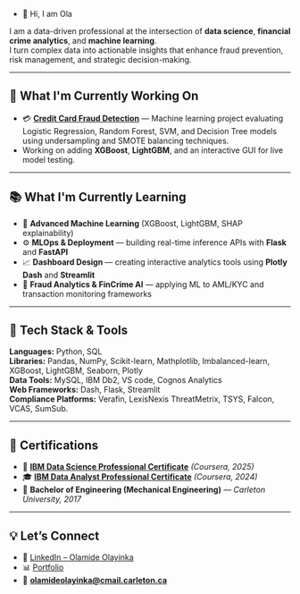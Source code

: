 - 👋 Hi, I am Ola
 
I am a data-driven professional at the intersection of **data science**, **financial crime analytics**, and **machine learning**.  
I turn complex data into actionable insights that enhance fraud prevention, risk management, and strategic decision-making.  

---

## 💼 What I'm Currently Working On
- 💳 **[Credit Card Fraud Detection](https://github.com/kodexl/CreditCardFraudDetection)** — Machine learning project evaluating Logistic Regression, Random Forest, SVM, and Decision Tree models using undersampling and SMOTE balancing techniques.  
- Working on adding **XGBoost**, **LightGBM**, and an interactive GUI for live model testing.  

---

## 📚 What I'm Currently Learning
- 🧠 **Advanced Machine Learning** (XGBoost, LightGBM, SHAP explainability)  
- ⚙️ **MLOps & Deployment** — building real-time inference APIs with **Flask** and **FastAPI**  
- 📈 **Dashboard Design** — creating interactive analytics tools using **Plotly Dash** and **Streamlit**  
- 🔐 **Fraud Analytics & FinCrime AI** — applying ML to AML/KYC and transaction monitoring frameworks
   
---

## 🧰 Tech Stack & Tools
**Languages:** Python, SQL  
**Libraries:** Pandas, NumPy, Scikit-learn, Mathplotlib, Imbalanced-learn, XGBoost, LightGBM, Seaborn, Plotly  
**Data Tools:** MySQL, IBM Db2, VS code, Cognos Analytics   
**Web Frameworks:** Dash, Flask, Streamlit  
**Compliance Platforms:** Verafin, LexisNexis ThreatMetrix, TSYS, Falcon, VCAS, SumSub.

---

## 🌱 Certifications
- 📜 **[IBM Data Science Professional Certificate](https://coursera.org/share/e417bd4c4d0c262ebc337f34a198ea7a)** *(Coursera, 2025)* 
- 🎓 **[IBM Data Analyst Professional Certificate](https://coursera.org/share/28fa2967e5b2c6b9621a3f2912f1587a)** *(Coursera, 2024)*  
- 🧮 **Bachelor of Engineering (Mechanical Engineering)** — *Carleton University, 2017*  

---

## 💡 Let’s Connect
- 💼 [LinkedIn – Olamide Olayinka](https://www.linkedin.com/in/olamide-olayinka-a8222518/)  
- 📊 [Portfolio](https://kodexl.github.io/olamideolayinka/)  
- 📧 **olamideolayinka@cmail.carleton.ca**
<!---
KodeXL/KodeXL is a ✨ special ✨ repository because its `README.md` (this file) appears on your GitHub profile.
You can click the Preview link to take a look at your changes.
--->
